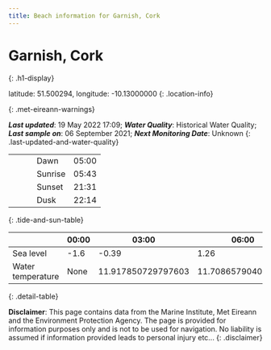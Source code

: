 ```yaml
---
title: Beach information for Garnish, Cork
---
```

# Garnish, Cork 
{: .h1-display}

latitude: 51.500294, longitude: -10.13000000
{: .location-info}


{: .met-eireann-warnings}

___Last updated___: 19 May 2022 17:09; ___Water Quality___: Historical Water Quality;
___Last sample on___: 06 September 2021; ___Next Monitoring Date___: Unknown
{: .last-updated-and-water-quality}

|   |   |   |   |   |
|---|---|---|---|---|
|   |   |   | Dawn  | 05:00 |
|   |   |   | Sunrise  | 05:43 |
|   |   |   | Sunset  | 21:31 |
|   |   |   | Dusk  | 22:14 |
{: .tide-and-sun-table}

<div></div>

| | 00:00 | 03:00 | 06:00 | 09:00 | 12:00 | 15:00 | 18:00 | 21:00 |
|---|---|---|---|---|---|---|---|---|
| Sea level | -1.6 | -0.39 | 1.26 | 0.31| -1.36 | -0.44 | 1.28 | 0.61 |
| Water temperature | None | 11.917850729797603 | 11.708657904058061 | 11.608029591919797 | 11.787347175699423 | 12.118484148434566 | 12.018017618839714 | 11.705811380546024 |
{: .detail-table}

__Disclaimer__: This page contains data from the Marine Institute,
Met Eireann and the Environment Protection Agency. The page is provided for
information purposes only and is not to be used for navigation. No liability
is assumed if information provided leads to personal injury etc...
{: .disclaimer}